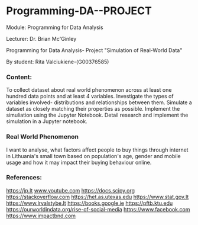# Programming-DA--PROJECT

Module: Programming for Data Analysis

Lecturer: Dr. Brian Mc'Ginley


Programming for Data Analysis- Project "Simulation of Real-World Data"

By student: Rita Valciukiene-(G00376585)


### Content:

   To collect dataset about real world phenomenon across at least  one hundred data points and at least 4 variables.
   Investigate the types of variables involved- distributions and relationships between them.
   Simulate a dataset as closely matching their properties as possible.
   Implement the simuliation using the Jupyter Notebook. 
   Detail research and implement the simulation in a Jupyter notebook.
    
    
### Real World Phenomenon

   I want to analyse, what factors affect people to buy things through internet in Lithuania's small town based on population's age, gender and mobile usage and how it may impact their buying behaviour online.

### References:

https://jp.lt 
www.youtube.com
https://docs.scipy.org
https://stackoverflow.com 
https://het.as.utexas.edu 
https://www.stat.gov.lt 
https://www.lrvalstybe.lt
https://books.google.ie 
https://pftb.ktu.edu
https://ourworldindata.org/rise-of-social-media
https://www.facebook.com
https://www.impactbnd.com

                    